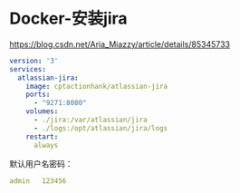 # Docker-安装jira



<https://blog.csdn.net/Aria_Miazzy/article/details/85345733>

````yaml
version: '3'
services:
  atlassian-jira:
    image: cptactionhank/atlassian-jira
    ports:
      - "9271:8080"
    volumes:
      - ./jira:/var/atlassian/jira
      - ./logs:/opt/atlassian/jira/logs
    restart:
      always
````

默认用户名密码：


````yml
admin	123456

````